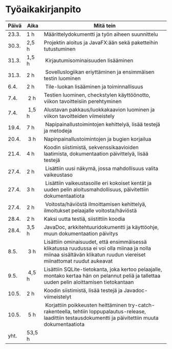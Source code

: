 # Työaikakirjanpito

Päivä | Aika | Mitä tein
------------ | ------------- | -------------
23.3. | 1 h | Määrittelydokumentti ja työn aiheen suunnittelu
30.3. | 2,5 h | Projektin aloitus ja JavaFX:ään sekä paketteihin tutustuminen
31.3. | 1,5 h | Kirjautumisominaisuuden lisääminen
31.3. | 2 h | Sovelluslogiikan eriyttäminen ja ensimmäisen testin luominen
6.4. | 2 h | Tile-luokan lisääminen ja toiminnallisuus
7.4. | 2 h | Testien luominen, checkstylen käyttöönotto, viikon tavoitteisiin perehtyminen
7.4. | 1,5 h | Alustavan pakkaus/luokkakaavion luominen ja viikon tavoitteiden viimeistely
19.4. | 7 h | Napipainallustoimintojen kehittelyä, lisää testejä ja metodeja
20.4. | 3 h | Napinpainallustoimintojen ja bugien korjailua
21.4. | 4 h | Koodin siistimistä, sekvenssikaavioiden laatimista, dokumentaation päivittelyä, lisää testejä
27.4. | 2 h | Lisättiin uusi näkymä, jossa mahdollisuus valita vaikeustaso
27.4. | 3 h | Lisättiin vaikeustasoille eri kokoiset kentät ja uuden pelin aloitusmahdollisuus, päivitettiin dokumentaatiota
27.4. | 2 h | Voitosta/häviöstä ilmoittamisen kehittelyä, ilmoitukset pelaajalle voitosta/häviöstä
28.4. | 2 h | Kaksi uutta testiä, siistittiin koodia
28.4. | 3,5 h | JavaDoc, arkkitehtuuridokumentti ja käyttöohje, muun dokumentaation päivitys
8.5. | 3 h | Lisättiin ominaisuudet, että ensimmäisessä klikatussa ruudussa ei voi olla miinaa ja nolla miinaa sisältävän klikatun ruudun viereiset miinattomat ruudut aukeavat
9.5. | 4,5 h | Lisättiin SQLite-tietokanta, joka kertoo pelaajalle, montako kertaa hän on pelannut peliä ja tallettaa uuden pelin aloittamisen tietokantaan
10.5. | 2 h | Koodin siistimistä, lisää testejä ja Javadoc-viimeistelyt
10.5. | 5 h | Korjattiin poikkeusten heittäminen try-catch-rakenteella, tehtiin loppupalautus-release, laadittiin testausdokumentti ja päivitettiin muuta dokumentaatiota
yht. | 53,5 h
